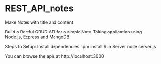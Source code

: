# REST_API_notes
Make Notes with title and content

Build a Restful CRUD API for a simple Note-Taking application using Node.js, Express and MongoDB.

Steps to Setup:
Install dependencies
    npm install
Run Server
    node server.js

You can browse the apis at http://localhost:3000

